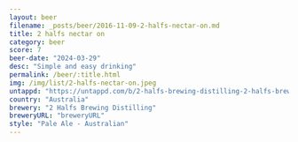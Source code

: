 ```yaml
---
layout: beer
filename: _posts/beer/2016-11-09-2-halfs-nectar-on.md
title: 2 halfs nectar on
category: beer
score: 7
beer-date: "2024-03-29"
desc: "Simple and easy drinking"
permalink: /beer/:title.html
img: /img/list/2-halfs-nectar-on.jpeg
untappd: "https://untappd.com/b/2-halfs-brewing-distilling-2-halfs-brewing-distilling-nectaron-session-pale-ale/5672077"
country: "Australia"
brewery: "2 Halfs Brewing Distilling"
breweryURL: "breweryURL"
style: "Pale Ale - Australian"
---
```

